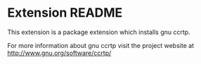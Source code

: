 # Extension README

This extension is a package extension which installs gnu ccrtp.

For more information about gnu ccrtp visit the project website at
http://www.gnu.org/software/ccrtp/

